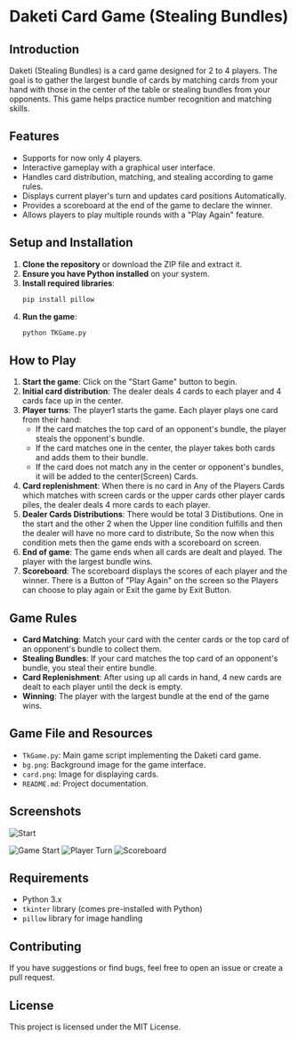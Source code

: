# Daketi Card Game (Stealing Bundles)

## Introduction

Daketi (Stealing Bundles) is a card game designed for 2 to 4 players. The goal is to gather the largest bundle of cards by matching cards from your hand with those in the center of the table or stealing bundles from your opponents. This game helps practice number recognition and matching skills.

## Features

- Supports for now only 4 players.
- Interactive gameplay with a graphical user interface.
- Handles card distribution, matching, and stealing according to game rules.
- Displays current player's turn and updates card positions Automatically.
- Provides a scoreboard at the end of the game to declare the winner.
- Allows players to play multiple rounds with a "Play Again" feature.

## Setup and Installation

1. **Clone the repository** or download the ZIP file and extract it.
2. **Ensure you have Python installed** on your system.
3. **Install required libraries**:
    ```sh
    pip install pillow
    ```
4. **Run the game**:
    ```sh
    python TKGame.py
    ```

## How to Play

1. **Start the game**: Click on the "Start Game" button to begin.
2. **Initial card distribution**: The dealer deals 4 cards to each player and 4 cards face up in the center.
3. **Player turns**: The player1 starts the game. Each player plays one card from their hand:
    - If the card matches the top card of an opponent's bundle, the player steals the opponent's bundle.
    - If the card matches one in the center, the player takes both cards and adds them to their bundle.
    - If the card does not match any in the center or opponent's bundles, it will be added to the center(Screen) Cards.
4. **Card replenishment**: When there is no card in Any of the Players Cards which matches with screen cards or the upper cards other player cards piles, the dealer deals 4 more cards to each player.
5. **Dealer Cards Distributions**: There would be total 3 Distibutions. One in the start and the other 2 when the Upper line condition fulfills and then the dealer will have no more card to distribute, So the now when this condition mets then the game ends with a scoreboard on screen. 
6. **End of game**: The game ends when all cards are dealt and played. The player with the largest bundle wins.
7. **Scoreboard**: The scoreboard displays the scores of each player and the winner. There is a Button of "Play Again" on the screen so the Players can choose to play again or Exit the game by Exit Button.

## Game Rules

- **Card Matching**: Match your card with the center cards or the top card of an opponent's bundle to collect them.
- **Stealing Bundles**: If your card matches the top card of an opponent's bundle, you steal their entire bundle.
- **Card Replenishment**: After using up all cards in hand, 4 new cards are dealt to each player until the deck is empty.
- **Winning**: The player with the largest bundle at the end of the game wins.

## Game File and Resources

- `TkGame.py`: Main game script implementing the Daketi card game.
- `bg.png`: Background image for the game interface.
- `card.png`: Image for displaying cards.
- `README.md`: Project documentation.

## Screenshots
![Start]()

![Game Start](https://github.com/HuzaifaSaran0/StealingBundlesCardsGame/assets/138969799/7018d14d-e096-4a01-9034-10430bc7c062)
![Player Turn](screenshots/player_turn.png)
![Scoreboard](screenshots/scoreboard.png)

## Requirements

- Python 3.x
- `tkinter` library (comes pre-installed with Python)
- `pillow` library for image handling

## Contributing

If you have suggestions or find bugs, feel free to open an issue or create a pull request.

## License

This project is licensed under the MIT License.
